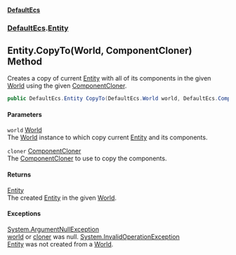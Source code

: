 #### [DefaultEcs](DefaultEcs.md 'DefaultEcs')
### [DefaultEcs](DefaultEcs.md#DefaultEcs 'DefaultEcs').[Entity](Entity.md 'DefaultEcs.Entity')
## Entity.CopyTo(World, ComponentCloner) Method
Creates a copy of current [Entity](Entity.md 'DefaultEcs.Entity') with all of its components in the given [World](World.md 'DefaultEcs.World') using the given [ComponentCloner](ComponentCloner.md 'DefaultEcs.ComponentCloner').  
```csharp
public DefaultEcs.Entity CopyTo(DefaultEcs.World world, DefaultEcs.ComponentCloner cloner);
```
#### Parameters
<a name='DefaultEcs_Entity_CopyTo(DefaultEcs_World_DefaultEcs_ComponentCloner)_world'></a>
`world` [World](World.md 'DefaultEcs.World')  
The [World](World.md 'DefaultEcs.World') instance to which copy current [Entity](Entity.md 'DefaultEcs.Entity') and its components.
  
<a name='DefaultEcs_Entity_CopyTo(DefaultEcs_World_DefaultEcs_ComponentCloner)_cloner'></a>
`cloner` [ComponentCloner](ComponentCloner.md 'DefaultEcs.ComponentCloner')  
The [ComponentCloner](ComponentCloner.md 'DefaultEcs.ComponentCloner') to use to copy the components.
  
#### Returns
[Entity](Entity.md 'DefaultEcs.Entity')  
The created [Entity](Entity.md 'DefaultEcs.Entity') in the given [World](World.md 'DefaultEcs.World').
#### Exceptions
[System.ArgumentNullException](https://docs.microsoft.com/en-us/dotnet/api/System.ArgumentNullException 'System.ArgumentNullException')  
[world](Entity_CopyTo(World_ComponentCloner).md#DefaultEcs_Entity_CopyTo(DefaultEcs_World_DefaultEcs_ComponentCloner)_world 'DefaultEcs.Entity.CopyTo(DefaultEcs.World, DefaultEcs.ComponentCloner).world') or [cloner](Entity_CopyTo(World_ComponentCloner).md#DefaultEcs_Entity_CopyTo(DefaultEcs_World_DefaultEcs_ComponentCloner)_cloner 'DefaultEcs.Entity.CopyTo(DefaultEcs.World, DefaultEcs.ComponentCloner).cloner') was null.
[System.InvalidOperationException](https://docs.microsoft.com/en-us/dotnet/api/System.InvalidOperationException 'System.InvalidOperationException')  
[Entity](Entity.md 'DefaultEcs.Entity') was not created from a [World](World.md 'DefaultEcs.World').

